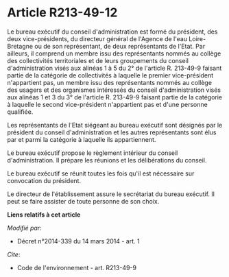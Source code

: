 # Article R213-49-12

Le bureau exécutif du conseil d'administration est formé du président, des deux vice-présidents, du directeur général de
l'Agence de l'eau Loire-Bretagne ou de son représentant, de deux représentants de l'Etat. Par ailleurs, il comprend un membre
issu des représentants nommés au collège des collectivités territoriales et de leurs groupements du conseil d'administration
visés aux alinéas 1 à 5 du 2° de l'article R. 213-49-9 faisant partie de la catégorie de collectivités à laquelle le premier
vice-président n'appartient pas, un membre issu des représentants nommés au collège des usagers et des organismes intéressés
du conseil d'administration visés aux alinéas 1 et 3 du 3° de l'article R. 213-49-9 faisant partie de la catégorie à laquelle
le second vice-président n'appartient pas et d'une personne qualifiée. 

Les représentants de l'Etat siégeant au bureau exécutif sont désignés par le président du conseil d'administration et les
autres représentants sont élus par et parmi la catégorie à laquelle ils appartiennent. 

Le bureau exécutif propose le règlement intérieur du conseil d'administration. Il prépare les réunions et les délibérations
du conseil. 

Le bureau exécutif se réunit toutes les fois qu'il est nécessaire sur convocation du président. 

Le directeur de l'établissement assure le secrétariat du bureau exécutif. Il peut se faire assister de toute personne de son
choix.

**Liens relatifs à cet article**

_Modifié par_:

  - Décret n°2014-339 du 14 mars 2014 - art. 1

_Cite_:

  - Code de l'environnement - art. R213-49-9

